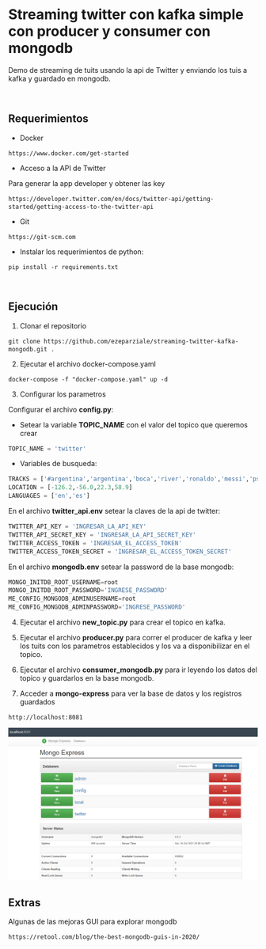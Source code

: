 # Streaming twitter con kafka simple con producer y consumer con mongodb

Demo de streaming de tuits usando la api de Twitter y enviando los tuis a kafka y guardado en mongodb.

&nbsp;

## Requerimientos

* Docker

```url
https://www.docker.com/get-started
```

* Acceso a la API de Twitter

Para generar la app developer y obtener las key

```url
https://developer.twitter.com/en/docs/twitter-api/getting-started/getting-access-to-the-twitter-api
```

* Git

```url
https://git-scm.com
```

* Instalar los requerimientos de python:

```console
pip install -r requirements.txt
```

&nbsp;

## Ejecución

1. Clonar el repositorio

```console
git clone https://github.com/ezeparziale/streaming-twitter-kafka-mongodb.git .
```

2. Ejecutar el archivo docker-compose.yaml

```console
docker-compose -f "docker-compose.yaml" up -d
```

3. Configurar los parametros

Configurar el archivo **config.py**:

* Setear la variable **TOPIC_NAME** con el valor del topico que queremos crear

```python
TOPIC_NAME = 'twitter'
```

* Variables de busqueda:

```python
TRACKS = ['#argentina','argentina','boca','river','ronaldo','messi','psg','barcelona','manchesterd']
LOCATION = [-126.2,-56.0,22.3,58.9]
LANGUAGES = ['en','es']
```

En el archivo **twitter_api.env** setear la claves de la api de twitter:

```python
TWITTER_API_KEY = 'INGRESAR_LA_API_KEY'
TWITTER_API_SECRET_KEY = 'INGRESAR_LA_API_SECRET_KEY'
TWITTER_ACCESS_TOKEN = 'INGRESAR_EL_ACCESS_TOKEN'
TWITTER_ACCESS_TOKEN_SECRET = 'INGRESAR_EL_ACCESS_TOKEN_SECRET'
```

En el archivo **mongodb.env** setear la password de la base mongodb:

```python
MONGO_INITDB_ROOT_USERNAME=root
MONGO_INITDB_ROOT_PASSWORD='INGRESE_PASSWORD'
ME_CONFIG_MONGODB_ADMINUSERNAME=root
ME_CONFIG_MONGODB_ADMINPASSWORD='INGRESE_PASSWORD'
```

4. Ejecutar el archivo **new_topic.py** para crear el topico en kafka.

5. Ejecutar el archivo **producer.py** para correr el producer de kafka y leer los tuits con los parametros establecidos y los va a disponibilizar en el topico.

6. Ejecutar el archivo **consumer_mongodb.py** para ir leyendo los datos del topico y guardarlos en la base mongodb.

7. Acceder a **mongo-express** para ver la base de datos y los registros guardados

```url
http://localhost:8081
```

![image](img/Imagen1.png)

## Extras

Algunas de las mejoras GUI para explorar mongodb

```url
https://retool.com/blog/the-best-mongodb-guis-in-2020/
```
